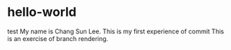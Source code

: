# hello-world
test
My name is Chang Sun Lee.
This is my first experience of commit
This is an exercise of branch rendering.
